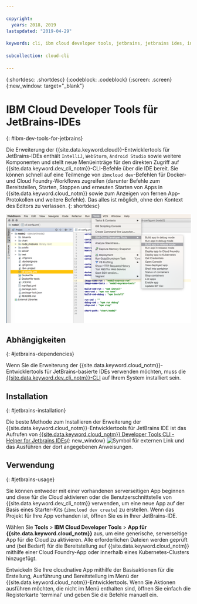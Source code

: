 ```yaml
---

copyright:
  years: 2018, 2019
lastupdated: "2019-04-29"

keywords: cli, ibm cloud developer tools, jetbrains, jetbrains ides, intellij, webstorm, android studio, ibmcloud dev, view remote logs, ibmcloud docker commands

subcollection: cloud-cli

---
```


{:shortdesc: .shortdesc}
{:codeblock: .codeblock}
{:screen: .screen}
{:new_window: target="_blank"}

# IBM Cloud Developer Tools für JetBrains-IDEs
{: #ibm-dev-tools-for-jetbrains}

Die Erweiterung der {{site.data.keyword.cloud}}-Entwicklertools für JetBrains-IDEs enthält `IntelliJ`, `WebStorm`, `Android Studio` sowie weitere Komponenten und stellt neue Menüeinträge für den direkten Zugriff auf {{site.data.keyword.dev_cli_notm}}-CLI-Befehle über die IDE bereit. Sie können schnell auf eine Teilmenge von `ibmcloud dev`-Befehlen für Docker- und Cloud Foundry-Workflows zugreifen (darunter Befehle zum Bereitstellen, Starten, Stoppen und erneuten Starten von Apps in {{site.data.keyword.cloud_notm}} sowie zum Anzeigen von fernen App-Protokollen und weitere Befehle). Das alles ist möglich, ohne den Kontext des Editors zu verlassen.
{: shortdesc}

![Screenshot der Ausführung von IBM Cloud Developer Tools in WebStorm IDE](jetbrains.png "Beispielmenü für die {{site.data.keyword.cloud_notm}}-Entwicklertools in WebStorm IDE")


## Abhängigkeiten
{: #jetbrains-dependencies}

Wenn Sie die Erweiterung der {{site.data.keyword.cloud_notm}}-Entwicklertools für JetBrains-basierte IDEs verwenden möchten, muss die [{{site.data.keyword.dev_cli_notm}}-CLI](/docs/cli?topic=cloud-cli-ibmcloud-cli#ibmcloud-cli) auf Ihrem System installiert sein.

## Installation
{: #jetbrains-installation}

Die beste Methode zum Installieren der Erweiterung der {{site.data.keyword.cloud_notm}}-Entwicklertools für JetBrains IDE ist das Aufrufen von [{{site.data.keyword.cloud_notm}} Developer Tools CLI - Helper for Jetbrains IDEs](https://github.com/IBM-Cloud/ibm-cloud-developer-tools/tree/master/jetbrains){: new_window} ![Symbol für externen Link](../../icons/launch-glyph.svg "Symbol für externen Link") und das Ausführen der dort angegebenen Anweisungen.

## Verwendung
{: #jetbrains-usage}

Sie können entweder mit einer vorhandenen serverseitigen App beginnen und diese für die Cloud aktivieren oder die Benutzerschnittstelle von {{site.data.keyword.dev_cli_notm}} verwenden, um eine neue App auf der Basis eines Starter-Kits (`ibmcloud dev create`) zu erstellen. Wenn das Projekt für Ihre App vorhanden ist, öffnen Sie es in Ihrer JetBrains-IDE.

Wählen Sie **Tools** > **IBM Cloud Developer Tools** > **App für {{site.data.keyword.cloud_notm}}** aus, um eine generische, serverseitige App für die Cloud zu aktivieren. Alle erforderlichen Dateien werden geprüft und (bei Bedarf) für die Bereitstellung auf {{site.data.keyword.cloud_notm}} mithilfe einer Cloud Foundry-App oder innerhalb eines Kubernetes-Clusters hinzugefügt. 

Entwickeln Sie Ihre cloudnative App mithilfe der Basisaktionen für die Erstellung, Ausführung und Bereitstellung im Menü der {{site.data.keyword.cloud_notm}}-Entwicklertools. Wenn Sie Aktionen ausführen möchten, die nicht im Menü enthalten sind, öffnen Sie einfach die Registerkarte 'terminal' und geben Sie die Befehle manuell ein. 
